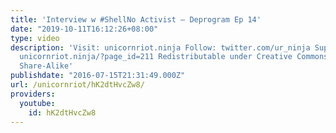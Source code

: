 ```yaml
---
title: 'Interview w #ShellNo Activist – Deprogram Ep 14'
date: "2019-10-11T16:12:26+08:00"
type: video
description: 'Visit: unicornriot.ninja Follow: twitter.com/ur_ninja Support Our Work:
  unicornriot.ninja/?page_id=211 Redistributable under Creative Commons Non-Commercial
  Share-Alike'
publishdate: "2016-07-15T21:31:49.000Z"
url: /unicornriot/hK2dtHvcZw8/
providers:
  youtube:
    id: hK2dtHvcZw8
---
```

